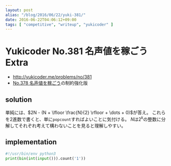 ```yaml
---
layout: post
alias: "/blog/2016/06/22/yuki-381/"
date: 2016-06-22T04:06:12+09:00
tags: [ "competitive", "writeup", "yukicoder" ]
---
```


# Yukicoder No.381 名声値を稼ごう Extra

-   <http://yukicoder.me/problems/no/381>
-   [No.378 名声値を稼ごう](http://yukicoder.me/problems/922)の制約強化版

## solution

単純には、$2N - (N + \lfloor \frac{N}{2} \rfloor + \dots + 0)$が答え。
これらを$2$進数で書くと、単に`popcount`すればよいことに気付ける。
$N$は$2^k$の整数に分解してそれぞれ考えて構わないことを見ると理解しやすい。

## implementation

``` python
#!/usr/bin/env python3
print(bin(int(input())).count('1'))
```
